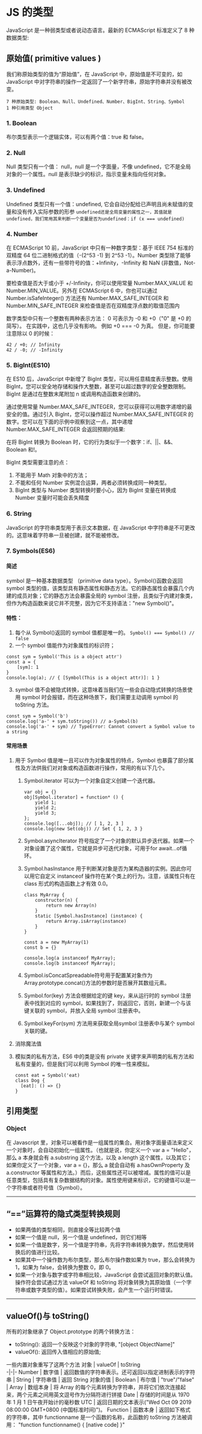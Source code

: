 # JS 的类型

JavaScript 是一种弱类型或者说动态语言。最新的 ECMAScript 标准定义了 8 种数据类型:

## 原始值( primitive values )

我们称原始类型的值为“原始值”，在 JavaScript 中，原始值是不可变的，如 JavaScript 中对字符串的操作一定返回了一个新字符串，原始字符串并没有被改变。

```[js]
7 种原始类型: Boolean、Null、Undefined、Number、BigInt、String、Symbol
1 种引用类型 Object
```

### 1. Boolean

布尔类型表示一个逻辑实体，可以有两个值：true 和 false。

### 2. Null

Null 类型只有一个值： null，null 是一个字面量，不像 undefined，它不是全局对象的一个属性。null 是表示缺少的标识，指示变量未指向任何对象。

### 3. Undefined

Undefined 类型只有一个值：undefined, 它会自动分配给已声明且尚未赋值的变量和没有传入实际参数的形参
`undefined还是全局变量的属性之一，其值就是undefined，我们常用其来判断一个变量是否为undefined：if (x === undefined)`

### 4. Number

在 ECMAScript 10 前，JavaScript 中只有一种数字类型：基于 IEEE 754 标准的双精度 64 位二进制格式的值（-(2^53 -1) 到 2^53 -1）。Number 类型除了能够表示浮点数外，还有一些带符号的值：+Infinity，-Infinity 和 NaN (非数值，Not-a-Number)。

要检查值是否大于或小于 +/-Infinity，你可以使用常量 Number.MAX_VALUE 和 Number.MIN_VALUE。另外在 ECMAScript 6 中，你也可以通过 Number.isSafeInteger() 方法还有 Number.MAX_SAFE_INTEGER 和 Number.MIN_SAFE_INTEGER 来检查值是否在双精度浮点数的取值范围内

数字类型中只有一个整数有两种表示方法： 0 可表示为 -0 和 +0（"0" 是 +0 的简写）。 在实践中，这也几乎没有影响。 例如 +0 === -0 为真。 但是，你可能要注意除以 0 的时候：

```[js]
42 / +0; // Infinity
42 / -0; // -Infinity
```

### 5. BigInt(ES10)

在 ES10 后，JavaScript 中新增了 BigInt 类型，可以用任意精度表示整数。使用 BigInt，您可以安全地存储和操作大整数，甚至可以超过数字的安全整数限制。BigInt 是通过在整数末尾附加 n 或调用构造函数来创建的。

通过使用常量 Number.MAX_SAFE_INTEGER，您可以获得可以用数字递增的最安全的值。通过引入 BigInt，您可以操作超过 Number.MAX_SAFE_INTEGER 的数字。您可以在下面的示例中观察到这一点，其中递增 Number.MAX_SAFE_INTEGER 会返回预期的结果:

在将 BigInt 转换为 Boolean 时，它的行为类似于一个数字：if、||、&&、Boolean 和!。

BigInt 类型需要注意的点：

1. 不能用于 Math 对象中的方法；
2. 不能和任何 Number 实例混合运算，两者必须转换成同一种类型。
3. BigInt 类型与 Number 类型转换时要小心，因为 BigInt 变量在转换成 Number 变量时可能会丢失精度

### 6. String

JavaScript 的字符串类型用于表示文本数据，在 JavaScript 中字符串是不可更改的。这意味着字符串一旦被创建，就不能被修改。

### 7. Symbols(ES6)

#### 简述

symbol 是一种基本数据类型 （primitive data type）。Symbol()函数会返回 symbol 类型的值，该类型具有静态属性和静态方法。它的静态属性会暴露几个内建的成员对象；它的静态方法会暴露全局的 symbol 注册，且类似于内建对象类，但作为构造函数来说它并不完整，因为它不支持语法："new Symbol()"。

#### 特性：

1. 每个从 Symbol()返回的 symbol 值都是唯一的。
```Symbol() === Symbol() // false```
2. 一个 symbol 值能作为对象属性的标识符；

```[js]
const sym = Symbol('This is a object attr')
const a = {
    [sym]: 1
}
console.log(a); // { [Symbol(This is a object attr)]: 1 }
```

3. symbol 值不会被隐式转换，这意味着当我们在一些会自动隐式转换的场景使用 symbol 时会报错，而在这种场景下，我们需要主动调用 symbol 的 toString 方法。

```[js]
const sym = Symbol('b')
console.log('a-' + sym.toString()) // a-Symbol(b)
console.log('a-' + sym) // TypeError: Cannot convert a Symbol value to a string
```

#### 常用场景

1. 用于 Symbol 值是唯一且可以作为对象属性的特点，Symbol 也暴露了部分属性及方法供我们对对象或构造函数进行操作，常用的有以下几个。  
    1. Symbol.iterator 可以为一个对象自定义创建一个迭代器。
  
        ```[js]
        var obj = {}
        obj[Symbol.iterator] = function* () {
            yield 1;
            yield 2;
            yield 3;
        };
        console.log([...obj]); // [ 1, 2, 3 ]
        console.log(new Set(obj)) // Set { 1, 2, 3 }
        ```

    2. Symbol.asyncIterator 符号指定了一个对象的默认异步迭代器。如果一个对象设置了这个属性，它就是异步可迭代对象，可用于for await...of循环。
    3. Symbol.hasInstance 用于判断某对象是否为某构造器的实例。因此你可以用它自定义 instanceof 操作符在某个类上的行为。注意，该属性只有在 class 形式的构造函数上才有效 0.0。

        ```[js]
        class MyArray {
            constructor(n) {
                return new Array(n)
            }
            static [Symbol.hasInstance] (instance) {
                return Array.isArray(instance)
            }
        }

        const a = new MyArray(1)
        const b = {}

        console.log(a instanceof MyArray);
        console.log(b instanceof MyArray);
        ```

    4. Symbol.isConcatSpreadable符号用于配置某对象作为Array.prototype.concat()方法的参数时是否展开其数组元素。
    5. Symbol.for(key) 方法会根据给定的键 key，来从运行时的 symbol 注册表中找到对应的 symbol，如果找到了，则返回它，否则，新建一个与该键关联的 symbol，并放入全局 symbol 注册表中。
    6. Symbol.keyFor(sym) 方法用来获取全局symbol 注册表中与某个 symbol 关联的键。
2. 消除魔法值
3. 模拟类的私有方法，ES6 中的类是没有 private 关键字来声明类的私有方法和私有变量的，但是我们可以利用 Symbol 的唯一性来模拟。

    ```[js]
    const eat = Symbol('eat)
    class Dog {
      [eat]: () => {}
    }
    ```

## 引用类型

### Object

在 Javascript 里，对象可以被看作是一组属性的集合。用对象字面量语法来定义一个对象时，会自动初始化一组属性。（也就是说，你定义一个 var a = "Hello"，那么 a 本身就会有 a.substring 这个方法，以及 a.length 这个属性，以及其它；如果你定义了一个对象，var a = {}，那么 a 就会自动有 a.hasOwnProperty 及 a.constructor 等属性和方法。）而后，这些属性还可以被增减。属性的值可以是任意类型，包括具有复杂数据结构的对象。属性使用键来标识，它的键值可以是一个字符串或者符号值（Symbol）。

---

## “==”运算符的隐式类型转换规则

- 如果两值的类型相同，则直接全等比较两个值
- 如果一个值是 null，另一个值是 undefined，则它们相等
- 如果一个值是数字，另一个值是字符串，先将字符串转换为数学，然后使用转换后的值进行比较。
- 如果其中一个操作数为布尔类型，那么布尔操作数如果为 true，那么会转换为 1，如果为 false，会转换为整数 0，即 0。
- 如果一个对象与数字或字符串相比较，JavaScript 会尝试返回对象的默认值。操作符会尝试通过方法 valueOf 和 toString 将对象转换为其原始值（一个字符串或数字类型的值）。如果尝试转换失败，会产生一个运行时错误。

---

## valueOf()与 toString()

所有的对象继承了 Object.prototype 的两个转换方法：

- toString(): 返回一个反映这个对象的字符串, "[object ObjectName]"
- valueOf(): 返回传入值相应的原始值;

一些内置对象重写了这两个方法
对象 | valueOf | toString  
-|-|-
Number | 数字值 | 返回数值的字符串表示。还可返回以指定进制表示的字符串 |
String | 字符串值 | 返回 String 对象的值 |
Boolean | 布尔值 | "true"/"false" |
Array | 数组本身 | 将 Array 的每个元素转换为字符串，并将它们依次连接起来，两个元素之间用英文逗号作为分隔符进行拼接
Date | 存储的时间是从 1970 年 1 月 1 日午夜开始计的毫秒数 UTC | 返回日期的文本表示("Wed Oct 09 2019 08:00:00 GMT+0800 (中国标准时间)")。
Function | 函数本身 | 返回如下格式的字符串，其中 functionname 是一个函数的名称，此函数的 toString 方法被调用： "function functionname() { [native code] }"
